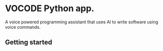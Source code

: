 # VOCODE Python app.

A voice powered programming assistant that uses AI to write software using voice commands.

## Getting started
